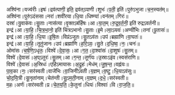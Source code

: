 

  
अश्वि॑ना।यज्व॑रीः।इषः॑।द्रव॑त्पाणी॒ इति॒ द्रव॑त्ऽपाणी।शुभः॑।प॒ती॒ इति॑।पुरु॑ऽभुजा।च॒न॒स्यत॑म्॥  
अश्वि॑ना।पुरु॑ऽदंससा।नरा॑।शवी॑रया।धि॒या।धिष्ण्या॑।वन॑तम्।गिरः॑॥  
दस्रा॑।यु॒वाक॑वः।सु॒ताः।नास॑त्या।वृ॒क्तऽब॑र्हिषः।आ।या॒त॒म्।रु॒द्र॒व॒र्त॒नी॒ इति॑ रुद्रऽवर्तनी॥  
इन्द्र॑।आ।या॒हि॒।चि॒त्र॒भा॒नो॒ इति॑ चित्रऽभानो।सु॒ताः।इ॒मे।त्वा॒ऽयवः॑।अण्वी॑भिः।तना॑।पू॒तासः॑॥  
इन्द्र॑।आ।या॒हि॒।धि॒या।इ॒षि॒तः।विप्र॑ऽजूतः।सु॒तऽव॑तः।उप॑।ब्रह्मा॑णि।वा॒घतः॑॥  
इन्द्र॑।आ।या॒हि॒।तूतु॑जानः।उप॑।ब्रह्मा॑णि।ह॒रि॒ऽवः॒।सु॒ते।द॒धि॒ष्व॒।नः॒।चनः॑॥  
ओमा॑सः।च॒र्ष॒णि॒ऽधृतः॒।विश्वे॑।दे॒वा॒सः॒।आ।ग॒त॒।दा॒श्वांसः॑।दा॒शुषः॑।सु॒तम्॥  
विश्वे॑।दे॒वासः॑।अ॒प्ऽतुरः॑।सु॒तम्।आ।ग॒न्त॒।तूर्ण॑यः।उ॒स्राःऽइ॑व।स्वस॑राणि॥  
विश्वे॑।दे॒वासः॑।अ॒स्रिधः॑।एहि॑ऽमायासः।अ॒द्रुहः॑।मेध॑म्।जु॒ष॒न्त॒।वह्न॑यः॥  
पा॒व॒का।नः॒।सर॑स्वती।वाजे॑भिः।वा॒जिनी॑ऽवती।य॒ज्ञम्।व॒ष्टु॒।धि॒याऽव॑सुः॥  
चो॒द॒यि॒त्री।सू॒नृता॑नाम्।चेत॑न्ती।सु॒ऽम॒ती॒नाम्।य॒ज्ञम्।द॒धे॒।सर॑स्वती॥  
म॒हः।अर्णः॑।सर॑स्वती।प्र।चे॒त॒य॒ति॒।के॒तुना॑।धियः॑।विश्वाः॑।वि।रा॒ज॒ति॒॥  
